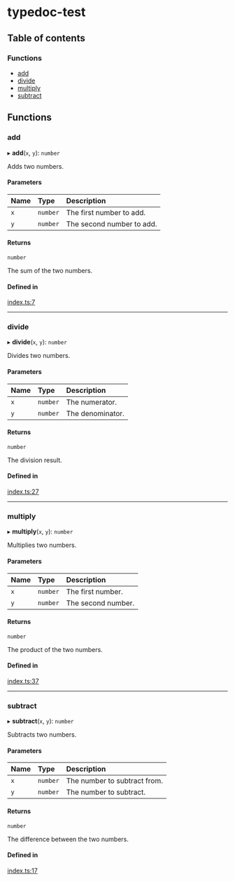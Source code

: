 # typedoc-test

## Table of contents

### Functions

- [add](modules.md#add)
- [divide](modules.md#divide)
- [multiply](modules.md#multiply)
- [subtract](modules.md#subtract)

## Functions

### add

▸ **add**(`x`, `y`): `number`

Adds two numbers.

#### Parameters

| Name | Type | Description |
| :------ | :------ | :------ |
| `x` | `number` | The first number to add. |
| `y` | `number` | The second number to add. |

#### Returns

`number`

The sum of the two numbers.

#### Defined in

[index.ts:7](https://github.com/camilovegag/typedoc-test/blob/8927deb/src/index.ts#L7)

___

### divide

▸ **divide**(`x`, `y`): `number`

Divides two numbers.

#### Parameters

| Name | Type | Description |
| :------ | :------ | :------ |
| `x` | `number` | The numerator. |
| `y` | `number` | The denominator. |

#### Returns

`number`

The division result.

#### Defined in

[index.ts:27](https://github.com/camilovegag/typedoc-test/blob/8927deb/src/index.ts#L27)

___

### multiply

▸ **multiply**(`x`, `y`): `number`

Multiplies two numbers.

#### Parameters

| Name | Type | Description |
| :------ | :------ | :------ |
| `x` | `number` | The first number. |
| `y` | `number` | The second number. |

#### Returns

`number`

The product of the two numbers.

#### Defined in

[index.ts:37](https://github.com/camilovegag/typedoc-test/blob/8927deb/src/index.ts#L37)

___

### subtract

▸ **subtract**(`x`, `y`): `number`

Subtracts two numbers.

#### Parameters

| Name | Type | Description |
| :------ | :------ | :------ |
| `x` | `number` | The number to subtract from. |
| `y` | `number` | The number to subtract. |

#### Returns

`number`

The difference between the two numbers.

#### Defined in

[index.ts:17](https://github.com/camilovegag/typedoc-test/blob/8927deb/src/index.ts#L17)
